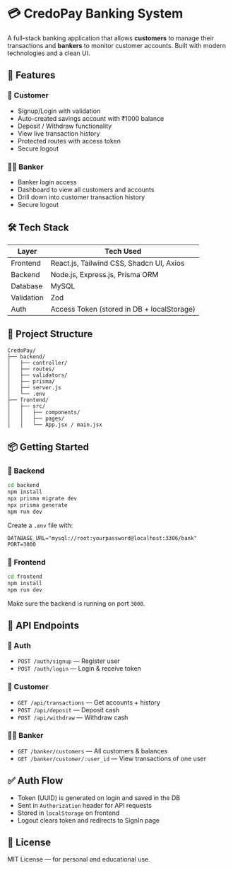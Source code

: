 # 💳 CredoPay Banking System

A full-stack banking application that allows **customers** to manage their transactions and **bankers** to monitor customer accounts. Built with modern technologies and a clean UI.

## 🚀 Features

### 👤 Customer
- Signup/Login with validation
- Auto-created savings account with ₹1000 balance
- Deposit / Withdraw functionality
- View live transaction history
- Protected routes with access token
- Secure logout

### 🧑‍💼 Banker
- Banker login access
- Dashboard to view all customers and accounts
- Drill down into customer transaction history
- Secure logout

## 🛠️ Tech Stack

| Layer       | Tech Used                                   |
|-------------|----------------------------------------------|
| Frontend    | React.js, Tailwind CSS, Shadcn UI, Axios     |
| Backend     | Node.js, Express.js, Prisma ORM              |
| Database    | MySQL                                        |
| Validation  | Zod                                          |
| Auth        | Access Token (stored in DB + localStorage)   |

## 📁 Project Structure

```
CredoPay/
├── backend/
│   ├── controller/
│   ├── routes/
│   ├── validators/
│   ├── prisma/
│   ├── server.js
│   └── .env
├── frontend/
│   ├── src/
│   │   ├── components/
│   │   ├── pages/
│   │   └── App.jsx / main.jsx
```

## 📦 Getting Started

### 🔧 Backend

```bash
cd backend
npm install
npx prisma migrate dev
npx prisma generate
npm run dev
```

Create a `.env` file with:

```
DATABASE_URL="mysql://root:yourpassword@localhost:3306/bank"
PORT=3000
```

### 🎨 Frontend

```bash
cd frontend
npm install
npm run dev
```

Make sure the backend is running on port `3000`.

## 📑 API Endpoints

### 🔐 Auth
- `POST /auth/signup` — Register user
- `POST /auth/login` — Login & receive token

### 👤 Customer
- `GET /api/transactions` — Get accounts + history
- `POST /api/deposit` — Deposit cash
- `POST /api/withdraw` — Withdraw cash

### 🧑‍💼 Banker
- `GET /banker/customers` — All customers & balances
- `GET /banker/customer/:user_id` — View transactions of one user

## ✅ Auth Flow

- Token (UUID) is generated on login and saved in the DB
- Sent in `Authorization` header for API requests
- Stored in `localStorage` on frontend
- Logout clears token and redirects to SignIn page


## 📄 License

MIT License — for personal and educational use.


